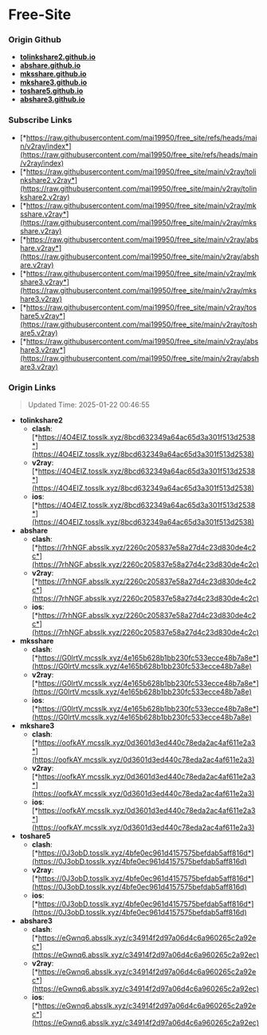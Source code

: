 # Free-Site

### Origin Github

- [**tolinkshare2.github.io**](https://github.com/tolinkshare2/tolinkshare2.github.io)
- [**abshare.github.io**](https://github.com/abshare/abshare.github.io)
- [**mksshare.github.io**](https://github.com/mksshare/mksshare.github.io)
- [**mkshare3.github.io**](https://github.com/mkshare3/mkshare3.github.io)
- [**toshare5.github.io**](https://github.com/toshare5/toshare5.github.io)
- [**abshare3.github.io**](https://github.com/abshare3/abshare3.github.io)

### Subscribe Links

- [*https://raw.githubusercontent.com/mai19950/free_site/refs/heads/main/v2ray/index*](https://raw.githubusercontent.com/mai19950/free_site/refs/heads/main/v2ray/index)
- [*https://raw.githubusercontent.com/mai19950/free_site/main/v2ray/tolinkshare2.v2ray*](https://raw.githubusercontent.com/mai19950/free_site/main/v2ray/tolinkshare2.v2ray)
- [*https://raw.githubusercontent.com/mai19950/free_site/main/v2ray/mksshare.v2ray*](https://raw.githubusercontent.com/mai19950/free_site/main/v2ray/mksshare.v2ray)
- [*https://raw.githubusercontent.com/mai19950/free_site/main/v2ray/abshare.v2ray*](https://raw.githubusercontent.com/mai19950/free_site/main/v2ray/abshare.v2ray)
- [*https://raw.githubusercontent.com/mai19950/free_site/main/v2ray/mkshare3.v2ray*](https://raw.githubusercontent.com/mai19950/free_site/main/v2ray/mkshare3.v2ray)
- [*https://raw.githubusercontent.com/mai19950/free_site/main/v2ray/toshare5.v2ray*](https://raw.githubusercontent.com/mai19950/free_site/main/v2ray/toshare5.v2ray)
- [*https://raw.githubusercontent.com/mai19950/free_site/main/v2ray/abshare3.v2ray*](https://raw.githubusercontent.com/mai19950/free_site/main/v2ray/abshare3.v2ray)

### Origin Links

> Updated Time: 2025-01-22 00:46:55

- **tolinkshare2**
  - **clash**: [*https://4O4EIZ.tosslk.xyz/8bcd632349a64ac65d3a301f513d2538*](https://4O4EIZ.tosslk.xyz/8bcd632349a64ac65d3a301f513d2538)
  - **v2ray**: [*https://4O4EIZ.tosslk.xyz/8bcd632349a64ac65d3a301f513d2538*](https://4O4EIZ.tosslk.xyz/8bcd632349a64ac65d3a301f513d2538)
  - **ios**: [*https://4O4EIZ.tosslk.xyz/8bcd632349a64ac65d3a301f513d2538*](https://4O4EIZ.tosslk.xyz/8bcd632349a64ac65d3a301f513d2538)
- **abshare**
  - **clash**: [*https://7rhNGF.absslk.xyz/2260c205837e58a27d4c23d830de4c2c*](https://7rhNGF.absslk.xyz/2260c205837e58a27d4c23d830de4c2c)
  - **v2ray**: [*https://7rhNGF.absslk.xyz/2260c205837e58a27d4c23d830de4c2c*](https://7rhNGF.absslk.xyz/2260c205837e58a27d4c23d830de4c2c)
  - **ios**: [*https://7rhNGF.absslk.xyz/2260c205837e58a27d4c23d830de4c2c*](https://7rhNGF.absslk.xyz/2260c205837e58a27d4c23d830de4c2c)
- **mksshare**
  - **clash**: [*https://G0lrtV.mcsslk.xyz/4e165b628b1bb230fc533ecce48b7a8e*](https://G0lrtV.mcsslk.xyz/4e165b628b1bb230fc533ecce48b7a8e)
  - **v2ray**: [*https://G0lrtV.mcsslk.xyz/4e165b628b1bb230fc533ecce48b7a8e*](https://G0lrtV.mcsslk.xyz/4e165b628b1bb230fc533ecce48b7a8e)
  - **ios**: [*https://G0lrtV.mcsslk.xyz/4e165b628b1bb230fc533ecce48b7a8e*](https://G0lrtV.mcsslk.xyz/4e165b628b1bb230fc533ecce48b7a8e)
- **mkshare3**
  - **clash**: [*https://oofkAY.mcsslk.xyz/0d3601d3ed440c78eda2ac4af611e2a3*](https://oofkAY.mcsslk.xyz/0d3601d3ed440c78eda2ac4af611e2a3)
  - **v2ray**: [*https://oofkAY.mcsslk.xyz/0d3601d3ed440c78eda2ac4af611e2a3*](https://oofkAY.mcsslk.xyz/0d3601d3ed440c78eda2ac4af611e2a3)
  - **ios**: [*https://oofkAY.mcsslk.xyz/0d3601d3ed440c78eda2ac4af611e2a3*](https://oofkAY.mcsslk.xyz/0d3601d3ed440c78eda2ac4af611e2a3)
- **toshare5**
  - **clash**: [*https://0J3obD.tosslk.xyz/4bfe0ec961d4157575befdab5aff816d*](https://0J3obD.tosslk.xyz/4bfe0ec961d4157575befdab5aff816d)
  - **v2ray**: [*https://0J3obD.tosslk.xyz/4bfe0ec961d4157575befdab5aff816d*](https://0J3obD.tosslk.xyz/4bfe0ec961d4157575befdab5aff816d)
  - **ios**: [*https://0J3obD.tosslk.xyz/4bfe0ec961d4157575befdab5aff816d*](https://0J3obD.tosslk.xyz/4bfe0ec961d4157575befdab5aff816d)
- **abshare3**
  - **clash**: [*https://eGwnq6.absslk.xyz/c34914f2d97a06d4c6a960265c2a92ec*](https://eGwnq6.absslk.xyz/c34914f2d97a06d4c6a960265c2a92ec)
  - **v2ray**: [*https://eGwnq6.absslk.xyz/c34914f2d97a06d4c6a960265c2a92ec*](https://eGwnq6.absslk.xyz/c34914f2d97a06d4c6a960265c2a92ec)
  - **ios**: [*https://eGwnq6.absslk.xyz/c34914f2d97a06d4c6a960265c2a92ec*](https://eGwnq6.absslk.xyz/c34914f2d97a06d4c6a960265c2a92ec)
